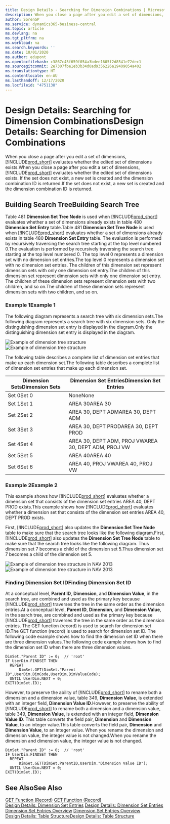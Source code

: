 ```yaml
---
title: Design Details - Searching for Dimension Combinations | Microsoft Docs
description: When you close a page after you edit a set of dimensions, Business Central evaluates whether the edited set of dimensions exists. If the set does not exist, a new set is created and the dimension combination ID is returned.
author: SorenGP
ms.service: dynamics365-business-central
ms.topic: article
ms.devlang: na
ms.tgt_pltfrm: na
ms.workload: na
ms.search.keywords: ''
ms.date: 10/01/2020
ms.author: edupont
ms.openlocfilehash: c3867c45f659f054a3bdee1605f2d8541e72dec1
ms.sourcegitcommit: 2e7307fbe1eb3b34d0ad9356226a19409054a402
ms.translationtype: HT
ms.contentlocale: en-AU
ms.lasthandoff: 12/17/2020
ms.locfileid: "4751138"
---
```

# <a name="design-details-searching-for-dimension-combinations"></a><span data-ttu-id="3375c-104">Design Details: Searching for Dimension Combinations</span><span class="sxs-lookup"><span data-stu-id="3375c-104">Design Details: Searching for Dimension Combinations</span></span>
<span data-ttu-id="3375c-105">When you close a page after you edit a set of dimensions, [!INCLUDE[prod_short](includes/prod_short.md)] evaluates whether the edited set of dimensions exists.</span><span class="sxs-lookup"><span data-stu-id="3375c-105">When you close a page after you edit a set of dimensions, [!INCLUDE[prod_short](includes/prod_short.md)] evaluates whether the edited set of dimensions exists.</span></span> <span data-ttu-id="3375c-106">If the set does not exist, a new set is created and the dimension combination ID is returned.</span><span class="sxs-lookup"><span data-stu-id="3375c-106">If the set does not exist, a new set is created and the dimension combination ID is returned.</span></span>  

## <a name="building-search-tree"></a><span data-ttu-id="3375c-107">Building Search Tree</span><span class="sxs-lookup"><span data-stu-id="3375c-107">Building Search Tree</span></span>  
 <span data-ttu-id="3375c-108">Table 481 **Dimension Set Tree Node** is used when [!INCLUDE[prod_short](includes/prod_short.md)] evaluates whether a set of dimensions already exists in table 480 **Dimension Set Entry** table.</span><span class="sxs-lookup"><span data-stu-id="3375c-108">Table 481 **Dimension Set Tree Node** is used when [!INCLUDE[prod_short](includes/prod_short.md)] evaluates whether a set of dimensions already exists in table 480 **Dimension Set Entry** table.</span></span> <span data-ttu-id="3375c-109">The evaluation is performed by recursively traversing the search tree starting at the top level numbered 0.</span><span class="sxs-lookup"><span data-stu-id="3375c-109">The evaluation is performed by recursively traversing the search tree starting at the top level numbered 0.</span></span> <span data-ttu-id="3375c-110">The top level 0 represents a dimension set with no dimension set entries.</span><span class="sxs-lookup"><span data-stu-id="3375c-110">The top level 0 represents a dimension set with no dimension set entries.</span></span> <span data-ttu-id="3375c-111">The children of this dimension set represent dimension sets with only one dimension set entry.</span><span class="sxs-lookup"><span data-stu-id="3375c-111">The children of this dimension set represent dimension sets with only one dimension set entry.</span></span> <span data-ttu-id="3375c-112">The children of these dimension sets represent dimension sets with two children, and so on.</span><span class="sxs-lookup"><span data-stu-id="3375c-112">The children of these dimension sets represent dimension sets with two children, and so on.</span></span>  

### <a name="example-1"></a><span data-ttu-id="3375c-113">Example 1</span><span class="sxs-lookup"><span data-stu-id="3375c-113">Example 1</span></span>  
 <span data-ttu-id="3375c-114">The following diagram represents a search tree with six dimension sets.</span><span class="sxs-lookup"><span data-stu-id="3375c-114">The following diagram represents a search tree with six dimension sets.</span></span> <span data-ttu-id="3375c-115">Only the distinguishing dimension set entry is displayed in the diagram.</span><span class="sxs-lookup"><span data-stu-id="3375c-115">Only the distinguishing dimension set entry is displayed in the diagram.</span></span>  

 <span data-ttu-id="3375c-116">![Example of dimension tree structure](media/nav2013_dimension_tree.png "Example of dimension tree structure")</span><span class="sxs-lookup"><span data-stu-id="3375c-116">![Example of dimension tree structure](media/nav2013_dimension_tree.png "Example of dimension tree structure")</span></span>  

 <span data-ttu-id="3375c-117">The following table describes a complete list of dimension set entries that make up each dimension set.</span><span class="sxs-lookup"><span data-stu-id="3375c-117">The following table describes a complete list of dimension set entries that make up each dimension set.</span></span>  

|<span data-ttu-id="3375c-118">Dimension Sets</span><span class="sxs-lookup"><span data-stu-id="3375c-118">Dimension Sets</span></span>|<span data-ttu-id="3375c-119">Dimension Set Entries</span><span class="sxs-lookup"><span data-stu-id="3375c-119">Dimension Set Entries</span></span>|  
|--------------------|---------------------------|  
|<span data-ttu-id="3375c-120">Set 0</span><span class="sxs-lookup"><span data-stu-id="3375c-120">Set 0</span></span>|<span data-ttu-id="3375c-121">None</span><span class="sxs-lookup"><span data-stu-id="3375c-121">None</span></span>|  
|<span data-ttu-id="3375c-122">Set 1</span><span class="sxs-lookup"><span data-stu-id="3375c-122">Set 1</span></span>|<span data-ttu-id="3375c-123">AREA 30</span><span class="sxs-lookup"><span data-stu-id="3375c-123">AREA 30</span></span>|  
|<span data-ttu-id="3375c-124">Set 2</span><span class="sxs-lookup"><span data-stu-id="3375c-124">Set 2</span></span>|<span data-ttu-id="3375c-125">AREA 30, DEPT ADM</span><span class="sxs-lookup"><span data-stu-id="3375c-125">AREA 30, DEPT ADM</span></span>|  
|<span data-ttu-id="3375c-126">Set 3</span><span class="sxs-lookup"><span data-stu-id="3375c-126">Set 3</span></span>|<span data-ttu-id="3375c-127">AREA 30, DEPT PROD</span><span class="sxs-lookup"><span data-stu-id="3375c-127">AREA 30, DEPT PROD</span></span>|  
|<span data-ttu-id="3375c-128">Set 4</span><span class="sxs-lookup"><span data-stu-id="3375c-128">Set 4</span></span>|<span data-ttu-id="3375c-129">AREA 30, DEPT ADM, PROJ VW</span><span class="sxs-lookup"><span data-stu-id="3375c-129">AREA 30, DEPT ADM, PROJ VW</span></span>|  
|<span data-ttu-id="3375c-130">Set 5</span><span class="sxs-lookup"><span data-stu-id="3375c-130">Set 5</span></span>|<span data-ttu-id="3375c-131">AREA 40</span><span class="sxs-lookup"><span data-stu-id="3375c-131">AREA 40</span></span>|  
|<span data-ttu-id="3375c-132">Set 6</span><span class="sxs-lookup"><span data-stu-id="3375c-132">Set 6</span></span>|<span data-ttu-id="3375c-133">AREA 40, PROJ VW</span><span class="sxs-lookup"><span data-stu-id="3375c-133">AREA 40, PROJ VW</span></span>|  

### <a name="example-2"></a><span data-ttu-id="3375c-134">Example 2</span><span class="sxs-lookup"><span data-stu-id="3375c-134">Example 2</span></span>  
 <span data-ttu-id="3375c-135">This example shows how [!INCLUDE[prod_short](includes/prod_short.md)] evaluates whether a dimension set that consists of the dimension set entries AREA 40, DEPT PROD exists.</span><span class="sxs-lookup"><span data-stu-id="3375c-135">This example shows how [!INCLUDE[prod_short](includes/prod_short.md)] evaluates whether a dimension set that consists of the dimension set entries AREA 40, DEPT PROD exists.</span></span>  

 <span data-ttu-id="3375c-136">First, [!INCLUDE[prod_short](includes/prod_short.md)] also updates the **Dimension Set Tree Node** table to make sure that the search tree looks like the following diagram.</span><span class="sxs-lookup"><span data-stu-id="3375c-136">First, [!INCLUDE[prod_short](includes/prod_short.md)] also updates the **Dimension Set Tree Node** table to make sure that the search tree looks like the following diagram.</span></span> <span data-ttu-id="3375c-137">Thus dimension set 7 becomes a child of the dimension set 5.</span><span class="sxs-lookup"><span data-stu-id="3375c-137">Thus dimension set 7 becomes a child of the dimension set 5.</span></span>  

 <span data-ttu-id="3375c-138">![Example of dimension tree structure in NAV 2013](media/nav2013_dimension_tree_example2.png "Example of dimension tree structure in NAV 2013")</span><span class="sxs-lookup"><span data-stu-id="3375c-138">![Example of dimension tree structure in NAV 2013](media/nav2013_dimension_tree_example2.png "Example of dimension tree structure in NAV 2013")</span></span>  

### <a name="finding-dimension-set-id"></a><span data-ttu-id="3375c-139">Finding Dimension Set ID</span><span class="sxs-lookup"><span data-stu-id="3375c-139">Finding Dimension Set ID</span></span>  
 <span data-ttu-id="3375c-140">At a conceptual level, **Parent ID**, **Dimension**, and **Dimension Value**, in the search tree, are combined and used as the primary key because [!INCLUDE[prod_short](includes/prod_short.md)] traverses the tree in the same order as the dimension entries.</span><span class="sxs-lookup"><span data-stu-id="3375c-140">At a conceptual level, **Parent ID**, **Dimension**, and **Dimension Value**, in the search tree, are combined and used as the primary key because [!INCLUDE[prod_short](includes/prod_short.md)] traverses the tree in the same order as the dimension entries.</span></span> <span data-ttu-id="3375c-141">The GET function (record) is used to search for dimension set ID.</span><span class="sxs-lookup"><span data-stu-id="3375c-141">The GET function (record) is used to search for dimension set ID.</span></span> <span data-ttu-id="3375c-142">The following code example shows how to find the dimension set ID when there are three dimension values.</span><span class="sxs-lookup"><span data-stu-id="3375c-142">The following code example shows how to find the dimension set ID when there are three dimension values.</span></span>  

```  
DimSet."Parent ID" := 0;  // 'root'  
IF UserDim.FINDSET THEN  
  REPEAT  
      DimSet.GET(DimSet."Parent ID",UserDim.DimCode,UserDim.DimValueCode);  
  UNTIL UserDim.NEXT = 0;  
EXIT(DimSet.ID);  

```  

<span data-ttu-id="3375c-143">However, to preserve the ability of [!INCLUDE[prod_short](includes/prod_short.md)] to rename both a dimension and a dimension value, table 349, **Dimension Value**, is extended with an integer field, **Dimension Value ID**.</span><span class="sxs-lookup"><span data-stu-id="3375c-143">However, to preserve the ability of [!INCLUDE[prod_short](includes/prod_short.md)] to rename both a dimension and a dimension value, table 349, **Dimension Value**, is extended with an integer field, **Dimension Value ID**.</span></span> <span data-ttu-id="3375c-144">This table converts the field pair, **Dimension** and **Dimension Value**, to an integer value.</span><span class="sxs-lookup"><span data-stu-id="3375c-144">This table converts the field pair, **Dimension** and **Dimension Value**, to an integer value.</span></span> <span data-ttu-id="3375c-145">When you rename the dimension and dimension value, the integer value is not changed.</span><span class="sxs-lookup"><span data-stu-id="3375c-145">When you rename the dimension and dimension value, the integer value is not changed.</span></span>  

```  
DimSet."Parent ID" := 0;  // 'root'  
IF UserDim.FINDSET THEN  
  REPEAT  
      DimSet.GET(DimSet.ParentID,UserDim."Dimension Value ID");  
  UNTIL UserDim.NEXT = 0;  
EXIT(DimSet.ID);  

```  

## <a name="see-also"></a><span data-ttu-id="3375c-146">See Also</span><span class="sxs-lookup"><span data-stu-id="3375c-146">See Also</span></span>  
 <span data-ttu-id="3375c-147">[GET Function (Record)](/dynamics-nav/GET-Function--Record-)  </span><span class="sxs-lookup"><span data-stu-id="3375c-147">[GET Function (Record)](/dynamics-nav/GET-Function--Record-)  </span></span>  
 <span data-ttu-id="3375c-148">[Design Details: Dimension Set Entries](design-details-dimension-set-entries.md) </span><span class="sxs-lookup"><span data-stu-id="3375c-148">[Design Details: Dimension Set Entries](design-details-dimension-set-entries.md) </span></span>  
 <span data-ttu-id="3375c-149">[Dimension Set Entries Overview](design-details-dimension-set-entries-overview.md) </span><span class="sxs-lookup"><span data-stu-id="3375c-149">[Dimension Set Entries Overview](design-details-dimension-set-entries-overview.md) </span></span>  
 [<span data-ttu-id="3375c-150">Design Details: Table Structure</span><span class="sxs-lookup"><span data-stu-id="3375c-150">Design Details: Table Structure</span></span>](design-details-table-structure.md)   
 
